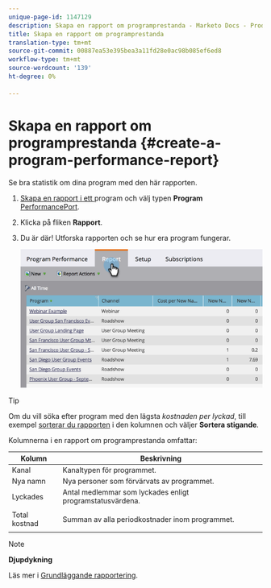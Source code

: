 ```yaml
---
unique-page-id: 1147129
description: Skapa en rapport om programprestanda - Marketo Docs - Produktdokumentation
title: Skapa en rapport om programprestanda
translation-type: tm+mt
source-git-commit: 00887ea53e395bea3a11fd28e0ac98b085ef6ed8
workflow-type: tm+mt
source-wordcount: '139'
ht-degree: 0%

---
```



# Skapa en rapport om programprestanda {#create-a-program-performance-report}

Se bra statistik om dina program med den här rapporten.

1. [Skapa en rapport i ett ](../../../../product-docs/reporting/basic-reporting/creating-reports/create-a-report-in-a-program.md) program och välj typen  **Program** [PerformancePort](../../../../product-docs/reporting/basic-reporting/report-types/report-type-overview.md).
1. Klicka på fliken **Rapport**.
1. Du är där! Utforska rapporten och se hur era program fungerar.

   ![](assets/image2014-9-18-17-3a23-3a2.png)

>[!TIP]
>
>Om du vill söka efter program med den lägsta *kostnaden per lyckad*, till exempel [sorterar du rapporten](../../../../product-docs/reporting/basic-reporting/editing-reports/sort-report-on-columns.md) i den kolumnen och väljer **Sortera stigande**.

Kolumnerna i en rapport om programprestanda omfattar:

<table> 
 <thead> 
  <tr> 
   <th>Kolumn</th> 
   <th>Beskrivning</th> 
  </tr> 
 </thead> 
 <tbody> 
  <tr> 
   <td>Kanal</td> 
   <td>Kanaltypen för programmet.</td> 
  </tr> 
  <tr> 
   <td>Nya namn</td> 
   <td>Nya personer som förvärvats av programmet.</td> 
  </tr> 
  <tr> 
   <td>Lyckades</td> 
   <td>Antal medlemmar som lyckades enligt programstatusvärdena. </td> 
  </tr> 
  <tr> 
   <td>Total kostnad</td> 
   <td><p>Summan av alla periodkostnader inom programmet.</p></td> 
  </tr> 
 </tbody> 
</table>

>[!NOTE]
>
>**Djupdykning**
>
>Läs mer i [Grundläggande rapportering](http://docs.marketo.com/display/docs/basic+reporting).

